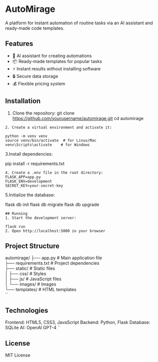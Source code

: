 # AutoMirage
A platform for instant automation of routine tasks via an AI assistant and ready-made code templates.

## Features

- 🤖 AI assistant for creating automations
- 📦 Ready-made templates for popular tasks
- ⚡ Instant results without installing software
- 🔒 Secure data storage
- 💰 Flexible pricing system

## Installation

1. Clone the repository:
git clone https://github.com/yourusername/automirage.git
cd automirage
```
2. Create a virtual environment and activate it:

python -m venv venv
source venv/bin/activate  # for Linux/Mac
venv\Scripts\activate    # for Windows
```
3.Install dependencies:

pip install -r requirements.txt
```
4. Create a .env file in the root directory:
FLASK_APP=app.py
FLASK_ENV=development
SECRET_KEY=your-secret-key
```
5.Initialize the database:

flask db init
flask db migrate
flask db upgrade
```
## Running
1. Start the development server:

flask run
2. Open http://localhost:5000 in your browser
```
## Project Structure
automirage/
├── app.py          # Main application file                                              
├── requirements.txt  # Project dependencies                                                        
├── static/         # Static files                                                                 
│   ├── css/        # Styles                                                              
│   ├── js/         # JavaScript files                                                 
│   └── images/     # Images                                                          
└── templates/      # HTML templates                                                                             
``
## Technologies
Frontend: HTML5, CSS3, JavaScript
Backend: Python, Flask
Database: SQLite
AI: OpenAI GPT-4
``
## License
MIT License
